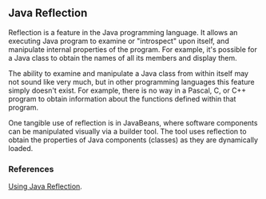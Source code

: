 ## Java Reflection
Reflection is a feature in the Java programming language. It allows an executing Java program to examine or "introspect" upon itself, and manipulate internal properties of the program. For example, it's possible for a Java class to obtain the names of all its members and display them. </br>

The ability to examine and manipulate a Java class from within itself may not sound like very much, but in other programming languages this feature simply doesn't exist. For example, there is no way in a Pascal, C, or C++ program to obtain information about the functions defined within that program. </br>

One tangible use of reflection is in JavaBeans, where software components can be manipulated visually via a builder tool. The tool uses reflection to obtain the properties of Java components (classes) as they are dynamically loaded. </br>


### References
[Using Java Reflection](https://www.oracle.com/technical-resources/articles/java/javareflection.html).
